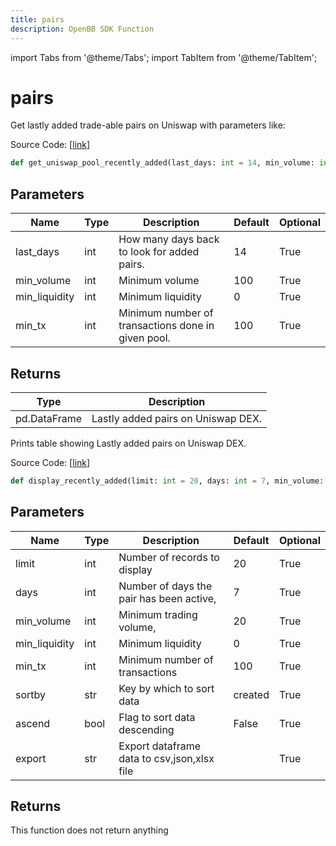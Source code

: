 ```yaml
---
title: pairs
description: OpenBB SDK Function
---
```


import Tabs from '@theme/Tabs';
import TabItem from '@theme/TabItem';

# pairs

<Tabs>
<TabItem value="model" label="Model" default>

Get lastly added trade-able pairs on Uniswap with parameters like:

Source Code: [[link](https://github.com/OpenBB-finance/OpenBBTerminal/tree/main/openbb_terminal/cryptocurrency/defi/graph_model.py#L164)]

```python
def get_uniswap_pool_recently_added(last_days: int = 14, min_volume: int = 100, min_liquidity: int = 0, min_tx: int = 100) -> pd.DataFrame
```
## Parameters

| Name | Type | Description | Default | Optional |
| ---- | ---- | ----------- | ------- | -------- |
| last_days | int | How many days back to look for added pairs. | 14 | True |
| min_volume | int | Minimum volume | 100 | True |
| min_liquidity | int | Minimum liquidity | 0 | True |
| min_tx | int | Minimum number of transactions done in given pool. | 100 | True |

## Returns

| Type | Description |
| ---- | ----------- |
| pd.DataFrame | Lastly added pairs on Uniswap DEX. |



</TabItem>
<TabItem value="view" label="View">

Prints table showing Lastly added pairs on Uniswap DEX.

Source Code: [[link](https://github.com/OpenBB-finance/OpenBBTerminal/tree/main/openbb_terminal/cryptocurrency/defi/graph_view.py#L102)]

```python
def display_recently_added(limit: int = 20, days: int = 7, min_volume: int = 20, min_liquidity: int = 0, min_tx: int = 100, sortby: str = "created", ascend: bool = False, export: str = "") -> None
```
## Parameters

| Name | Type | Description | Default | Optional |
| ---- | ---- | ----------- | ------- | -------- |
| limit | int | Number of records to display | 20 | True |
| days | int | Number of days the pair has been active, | 7 | True |
| min_volume | int | Minimum trading volume, | 20 | True |
| min_liquidity | int | Minimum liquidity | 0 | True |
| min_tx | int | Minimum number of transactions | 100 | True |
| sortby | str | Key by which to sort data | created | True |
| ascend | bool | Flag to sort data descending | False | True |
| export | str | Export dataframe data to csv,json,xlsx file |  | True |

## Returns

This function does not return anything



</TabItem>
</Tabs>